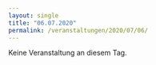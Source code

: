 ```yaml
---
layout: single
title: "06.07.2020"
permalink: /veranstaltungen/2020/07/06/
---
```


Keine Veranstaltung an diesem Tag.
